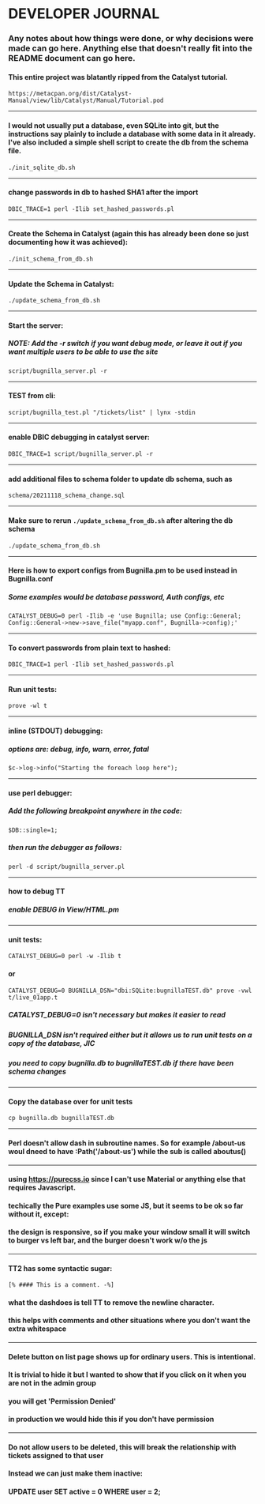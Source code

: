 # DEVELOPER JOURNAL

### Any notes about how things were done, or why decisions were made can go here. Anything else that doesn't really fit into the README document can go here.

#### This entire project was blatantly ripped from the Catalyst tutorial.
```
https://metacpan.org/dist/Catalyst-Manual/view/lib/Catalyst/Manual/Tutorial.pod
```
***

#### I would not usually put a database, even SQLite into git, but the instructions say plainly to include a database with some data in it already. I've also included a simple shell script to create the db from the schema file.
```
./init_sqlite_db.sh
```
***

#### change passwords in db to hashed SHA1 after the import
```
DBIC_TRACE=1 perl -Ilib set_hashed_passwords.pl
```
***

#### Create the Schema in Catalyst (again this has already been done so just documenting how it was achieved):
```
./init_schema_from_db.sh
```
***

#### Update the Schema in Catalyst:
```
./update_schema_from_db.sh
```
***

#### Start the server:
##### NOTE: Add the -r switch if you want debug mode, or leave it out if you want multiple users to be able to use the site
```
script/bugnilla_server.pl -r
```
***

#### TEST from cli:
```
script/bugnilla_test.pl "/tickets/list" | lynx -stdin
```
***

#### enable DBIC debugging in catalyst server:
```
DBIC_TRACE=1 script/bugnilla_server.pl -r
```
***

#### add additional files to schema folder to update db schema, such as 
```
schema/20211118_schema_change.sql
```
***

#### Make sure to rerun `./update_schema_from_db.sh` after altering the db schema
```
./update_schema_from_db.sh
```
***

#### Here is how to export configs from Bugnilla.pm to be used instead in Bugnilla.conf
##### Some examples would be database password, Auth configs, etc
```
CATALYST_DEBUG=0 perl -Ilib -e 'use Bugnilla; use Config::General;
Config::General->new->save_file("myapp.conf", Bugnilla->config);'
```
***

#### To convert passwords from plain text to hashed:
```
DBIC_TRACE=1 perl -Ilib set_hashed_passwords.pl
```
***

#### Run unit tests:
```
prove -wl t
```
***

#### inline (STDOUT) debugging:
##### options are: debug, info, warn, error, fatal
```
$c->log->info("Starting the foreach loop here");
```
***

#### use perl debugger:
##### Add the following breakpoint anywhere in the code:
```
$DB::single=1;
```
##### then run the debugger as follows:
```
perl -d script/bugnilla_server.pl
```
***

#### how to debug TT
##### enable DEBUG in View/HTML.pm
***

#### unit tests:
```
CATALYST_DEBUG=0 perl -w -Ilib t
```
#### or
```
CATALYST_DEBUG=0 BUGNILLA_DSN="dbi:SQLite:bugnillaTEST.db" prove -vwl t/live_01app.t
```
##### CATALYST_DEBUG=0 isn't necessary but makes it easier to read
##### BUGNILLA_DSN isn't required either but it allows us to run unit tests on a copy of the database, JIC
##### you need to copy bugnilla.db to bugnillaTEST.db if there have been schema changes
***

#### Copy the database over for unit tests
```
cp bugnilla.db bugnillaTEST.db
```
***

#### Perl doesn't allow dash in subroutine names. So for example /about-us woul dneed to have :Path('/about-us') while the sub is called aboutus()
***

#### using https://purecss.io since I can't use Material or anything else that requires Javascript.
#### techically the Pure examples use some JS, but it seems to be ok so far without it, except:
#### the design is responsive, so if you make your window small it will switch to burger vs left bar, and the burger doesn't work w/o the js
***

#### TT2 has some syntactic sugar:
```
[% #### This is a comment. -%]
```
#### what the dashdoes is tell TT to remove the newline character.
#### this helps with comments and other situations where you don't want the extra whitespace
***

#### Delete button on list page shows up for ordinary users. This is intentional.
#### It is trivial to hide it but I wanted to show that if you click on it when you are not in the admin group
####  you will get 'Permission Denied'
#### in production we would hide this if you don't have permission
***

#### Do not allow users to be deleted, this will break the relationship with tickets assigned to that user
#### Instead we can just make them inactive:
#### UPDATE user SET active = 0 WHERE user = 2;
